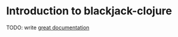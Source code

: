 # Introduction to blackjack-clojure

TODO: write [great documentation](http://jacobian.org/writing/what-to-write/)
